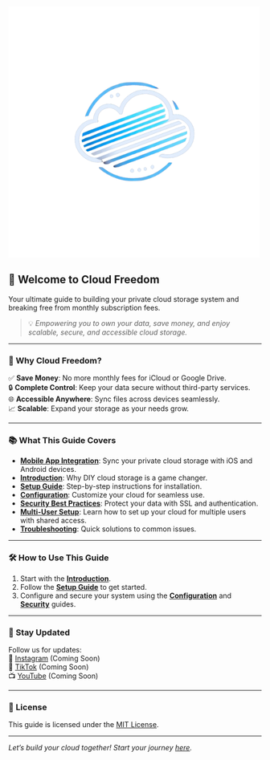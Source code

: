 ![Cloud Freedom Logo](assets/logo2.png)

## 🚀 Welcome to Cloud Freedom
Your ultimate guide to building your private cloud storage system and breaking free from monthly subscription fees.

> 💡 *Empowering you to own your data, save money, and enjoy scalable, secure, and accessible cloud storage.*

---

### 🌟 Why Cloud Freedom?
✅ **Save Money**: No more monthly fees for iCloud or Google Drive.  
🔒 **Complete Control**: Keep your data secure without third-party services.  
🌐 **Accessible Anywhere**: Sync files across devices seamlessly.  
📈 **Scalable**: Expand your storage as your needs grow.

---

### 📚 What This Guide Covers
- [**Mobile App Integration**](mobile-app-integration.md): Sync your private cloud storage with iOS and Android devices.
- [**Introduction**](introduction.md): Why DIY cloud storage is a game changer.
- [**Setup Guide**](setup.md): Step-by-step instructions for installation.
- [**Configuration**](configuration.md): Customize your cloud for seamless use.
- [**Security Best Practices**](security.md): Protect your data with SSL and authentication.
- [**Multi-User Setup**](multi-user-setup.md): Learn how to set up your cloud for multiple users with shared access.
- [**Troubleshooting**](troubleshooting.md): Quick solutions to common issues.

---

### 🛠️ How to Use This Guide
1. Start with the [**Introduction**](introduction.md).
2. Follow the [**Setup Guide**](setup.md) to get started.
3. Configure and secure your system using the [**Configuration**](configuration.md) and [**Security**](security.md) guides.

---

### 📢 Stay Updated
Follow us for updates:  
📸 [Instagram](#) (Coming Soon)  
🎥 [TikTok](#) (Coming Soon)  
📺 [YouTube](#) (Coming Soon)

---

### 📝 License
This guide is licensed under the [MIT License](LICENSE).

---

*Let’s build your cloud together! Start your journey [here](introduction.md).*
